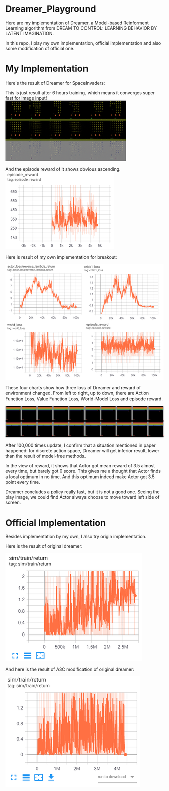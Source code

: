 # Dreamer_Playground

Here are my implementation of Dreamer, a Model-based Reinforment Learning algorithm from DREAM TO CONTROL: LEARNING BEHAVIOR BY LATENT IMAGINATION.

In this repo, I play my own implementation, official implementation and also some modification of official one.

# My Implementation


Here's the result of Dreamer for SpaceInvaders:

This is just result after 6 hours training, which means it converges super fast for image input!
![alt text](https://github.com/FinnWeng/Dreamer_Playground/blob/master/common/SpaceInvaders_play.gif "Dreamer_SpaceInvaders")

And the episode reward of it shows obvious ascending.
![alt text](https://github.com/FinnWeng/Dreamer_Playground/blob/master/common/SpaceInvaders_episode_rewards.PNG "4to1")



Here is result of my own implementation for breakout:

![alt text](https://github.com/FinnWeng/Dreamer_Playground/blob/master/common/4to1.png "4to1")

These four charts show how three loss of Dreamer and reward of environment changed. From left to right, up to down, there are Action Function Loss, Value Function Loss, World-Model Loss and episode reward.

![alt text](https://github.com/FinnWeng/Dreamer_Playground/blob/master/common/play_image_one_round.png "play_image_one_round")

After 100,000 times update, I confirm that a situation mentioned in paper happened: for discrete action space, Dreamer will get inferior result, lower than the result of model-free methods.

In the view of reward, it shows that Actor got mean reward of 3.5 almost every time, but barely got 0 score. This gives me a thought that Actor finds a local optimum in no time. And this optimum indeed make Actor got 3.5 point every time. 

Dreamer concludes a policy really fast, but it is not a good one. Seeing the play image, we could find Actor always choose to move toward left side of screen.

# Official Implementation

Besides implementation by my own, I also try origin implementation.

Here is the result of original dreamer:

![alt text](https://github.com/FinnWeng/Dreamer_Playground/blob/master/common/dreamer_origin.PNG "A3C with dreamer")


And here is the result of A3C modification of original dreamer:

![alt text](https://github.com/FinnWeng/Dreamer_Playground/blob/master/common/A3C_dreaming.PNG "A3C with dreamer")


